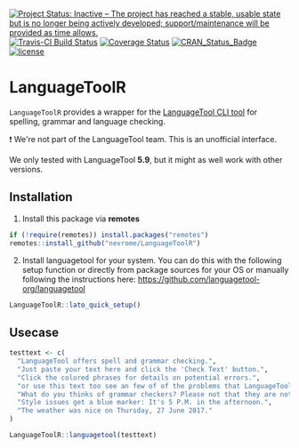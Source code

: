 <!-- badges: start -->
[![Project Status: Inactive – The project has reached a stable, usable state but is no longer being actively developed; support/maintenance will be provided as time allows.](https://www.repostatus.org/badges/latest/inactive.svg)](https://www.repostatus.org/#inactive)
[![Travis-CI Build Status](https://travis-ci.org/nevrome/LanguageToolR.svg?branch=master)](https://travis-ci.org/nevrome/LanguageToolR) 
[![Coverage Status](https://codecov.io/gh/nevrome/LanguageToolR/branch/master/graph/badge.svg)](https://codecov.io/github/nevrome/LanguageToolR?branch=master)
[![CRAN\_Status\_Badge](https://www.r-pkg.org/badges/version/LanguageToolR)](https://cran.r-project.org/package=LanguageToolR)
[![license](https://img.shields.io/badge/license-GPL%203-B50B82.svg)](https://www.r-project.org/Licenses/GPL-2)
<!-- badges: end -->

# LanguageToolR

`LanguageToolR` provides a wrapper for the [LanguageTool CLI tool](http://wiki.languagetool.org/command-line-options) for spelling, grammar and language checking.

:heavy_exclamation_mark: We're not part of the LanguageTool team. This is an unofficial interface.

We only tested with LanguageTool **5.9**, but it might as well work with other versions.

## Installation


1. Install this package via **remotes**

```r
if (!require(remotes)) install.packages("remotes")
remotes::install_github("nevrome/LanguageToolR")
```

2. Install languagetool for your system. You can do this with the following setup function or directly from package sources for your OS or manually following the instructions here: https://github.com/languagetool-org/languagetool

```r
LanguageToolR::lato_quick_setup()
```


## Usecase

```r
testtext <- c(
  "LanguageTool offers spell and grammar checking.", 
  "Just paste your text here and click the 'Check Text' button.", 
  "Click the colored phrases for details on potential errors.", 
  "or use this text too see an few of of the problems that LanguageTool can detecd.", 
  "What do you thinks of grammar checkers? Please not that they are not perfect.", 
  "Style issues get a blue marker: It's 5 P.M. in the afternoon.", 
  "The weather was nice on Thursday, 27 June 2017."
)

LanguageToolR::languagetool(testtext)
```
